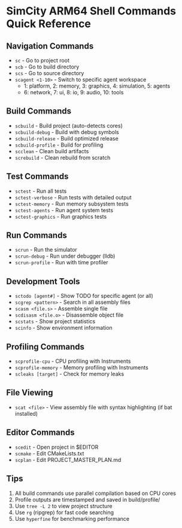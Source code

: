 # SimCity ARM64 Shell Commands Quick Reference

## Navigation Commands
- `sc` - Go to project root
- `scb` - Go to build directory
- `scs` - Go to source directory
- `scagent <1-10>` - Switch to specific agent workspace
  - 1: platform, 2: memory, 3: graphics, 4: simulation, 5: agents
  - 6: network, 7: ui, 8: io, 9: audio, 10: tools

## Build Commands
- `scbuild` - Build project (auto-detects cores)
- `scbuild-debug` - Build with debug symbols
- `scbuild-release` - Build optimized release
- `scbuild-profile` - Build for profiling
- `scclean` - Clean build artifacts
- `screbuild` - Clean rebuild from scratch

## Test Commands
- `sctest` - Run all tests
- `sctest-verbose` - Run tests with detailed output
- `sctest-memory` - Run memory subsystem tests
- `sctest-agents` - Run agent system tests
- `sctest-graphics` - Run graphics tests

## Run Commands
- `scrun` - Run the simulator
- `scrun-debug` - Run under debugger (lldb)
- `scrun-profile` - Run with time profiler

## Development Tools
- `sctodo [agent#]` - Show TODO for specific agent (or all)
- `scgrep <pattern>` - Search in all assembly files
- `scasm <file.s>` - Assemble single file
- `scdisasm <file.o>` - Disassemble object file
- `scstats` - Show project statistics
- `scinfo` - Show environment information

## Profiling Commands
- `scprofile-cpu` - CPU profiling with Instruments
- `scprofile-memory` - Memory profiling with Instruments
- `scleaks [target]` - Check for memory leaks

## File Viewing
- `scat <file>` - View assembly file with syntax highlighting (if bat installed)

## Editor Commands
- `scedit` - Open project in $EDITOR
- `scmake` - Edit CMakeLists.txt
- `scplan` - Edit PROJECT_MASTER_PLAN.md

## Tips
1. All build commands use parallel compilation based on CPU cores
2. Profile outputs are timestamped and saved in build/profile/
3. Use `tree -L 2` to view project structure
4. Use `rg` (ripgrep) for fast code searching
5. Use `hyperfine` for benchmarking performance